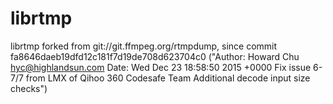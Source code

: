 # librtmp
librtmp forked from git://git.ffmpeg.org/rtmpdump,
since commit fa8646daeb19dfd12c181f7d19de708d623704c0 ("Author: Howard Chu <hyc@highlandsun.com> Date:   Wed Dec 23 18:58:50 2015 +0000      Fix issue 6-7/7 from LMX of Qihoo 360 Codesafe Team      Additional decode input size checks")
